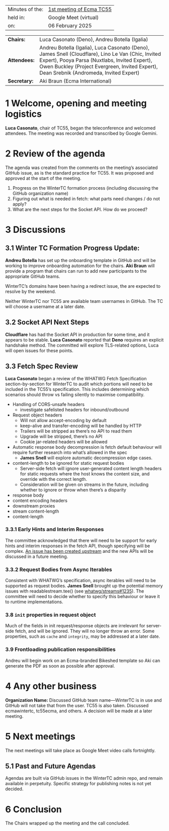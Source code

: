|                 |                                                                           |
|:----------------|:--------------------------------------------------------------------------|
| Minutes of the: | [1st meeting of Ecma TC55](https://github.com/WinterTC55/admin/issues/93) |
| held in:        | Google Meet (virtual)                                                     |
| on:             | 06 February 2025                                                          |

|                |                                                                                                                                                                                                                                                 |
|:---------------|:------------------------------------------------------------------------------------------------------------------------------------------------------------------------------------------------------------------------------------------------|
| **Chairs:**    | Luca Casonato (Deno), Andreu Botella (Igalia)                                                                                                                                                                                                   |
| **Attendees:** | Andreu Botella (Igalia), Luca Casonato (Deno), James Snell (Cloudflare), Lino Le Van (Chic, Invited Expert), Pooya Parsa (Nuxtlabs, Invited Expert), Owen Buckley (Project Evergreen, Invited Expert), Dean Srebnik (Andromeda, Invited Expert) |                                                                                                        |
| **Secretary:** | Aki Braun (Ecma International)                                                                                                                                                                                                                  |


# 1 Welcome, opening and meeting logistics

**Luca Casonato**, chair of TC55, began the teleconference and welcomed attendees. The meeting was recorded and transcribed by Google Gemini.

# 2 Review of the agenda

The agenda was created from the comments on the meeting’s associated GitHub issue, as is the standard practice for TC55. It was proposed and approved at the start of the meeting.

1. Progress on the WinterTC formation process (including discussing the GitHub organization name)
2. Figuring out what is needed in fetch: what parts need changes / do not apply?
3. What are the next steps for the Socket API. How do we proceed?

# 3 Discussions

## 3.1 Winter TC Formation Progress Update:

**Andreu Botella** has set up the onboarding template in GitHub and will be working to improve onboarding automation for the chairs. **Aki Braun** will provide a program that chairs can run to add new participants to the appropriate GitHub teams.

WinterTC’s domains have been having a redirect issue, the are expected to resolve by the weekend.

Neither WinterTC nor TC55 are available team usernames in GitHub. The TC will choose a username at a later date.

## 3.2 Socket API Next Steps

**Cloudflare** has had the Socket API in production for some time, and it appears to be stable. **Luca Casonato** reported that **Deno** requires an explicit handshake method. The committed will explore TLS-related options, Luca will open issues for these points.

## 3.3 Fetch Spec Review

**Luca Casonato** began a review of the WHATWG Fetch Specification section-by-section for WinterTC to audit which portions will need to be included in the TC55’s specification. This includes determining which scenarios should throw vs failing silently to maximise compatibility.

- Handling of CORS-unsafe headers
  - investigate safelisted headers for inbound/outbound
- Request object headers
  - Will not allow accept-encoding by default
  - keep-alive and transfer-encoding will be handled by HTTP
  - Trailers will be stripped as there’s no API to read them
  - Upgrade will be stripped, there’s no API
  - Cookie jar-related headers will be allowed
- Automatic response body decompression is fetch default behaviour will require further research into what’s allowed in the spec
  - **James Snell** will explore automatic decompression edge cases.
- content-length to be ignored for static request bodies
  - Server-side fetch will ignore user-generated content length headers for static requests where the host knows the content size, and override with the correct length.
  - Consideration will be given on streams in the future, including whether to ignore or throw when there’s a disparity
- response body
- content encoding headers
- downstream proxies
- stream content-length
- content-length

### 3.3.1 Early Hints and Interim Responses

The committee acknowledged that there will need to be support for early hints and interim responses in the fetch API, though specifying will be complex. [An issue has been created upstream](https://github.com/whatwg/fetch/issues/1716) and the new APIs will be discussed in a future meeting.

### 3.3.2 Request Bodies from Async Iterables

Consistent with WHATWG’s specification, async iterables will need to be supported as request bodies. **James Snell** brought up the potential memory issues with readablestream.tee() (see [whatwg/streams#1235](https://github.com/whatwg/streams/issues/1235)). The committee will need to decide whether to specify this behaviour or leave it to runtime implementations.

### 3.8 `init` properties in request object

Much of the fields in init request/response objects are irrelevant for server-side fetch, and will be ignored. They will no longer throw an error. Some properties, such as `cache` and `integrity`, may be addressed at a later date.

### 3.9 Frontloading publication responsibilities

Andreu will begin work on an Ecma-branded Bikeshed template so Aki can generate the PDF as soon as possible after approval.

# 4 Any other business

**Organization Name:** Discussed GitHub team name—WinterTC is in use and GitHub will not take that from the user. TC55 is also taken. Discussed ecmawintertc, tc55ecma, and others. A decision will be made at a later meeting.

# 5 Next meetings

The next meetings will take place as Google Meet video calls fortnightly.

## 5.1 Past and Future Agendas

Agendas are built via GitHub issues in the WinterTC admin repo, and remain available in perpetuity. Specific strategy for publishing notes is not yet decided.

# 6 Conclusion

The Chairs wrapped up the meeting and the call concluded.
